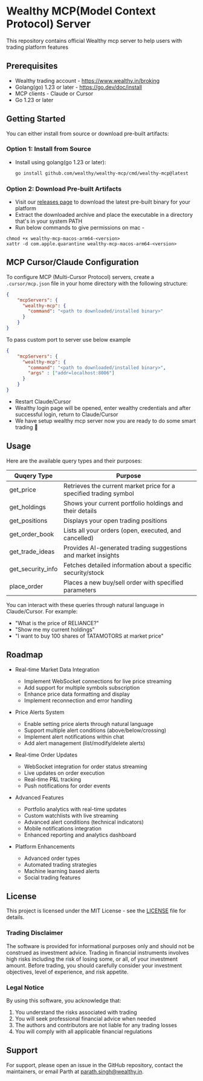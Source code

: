 # Wealthy MCP(Model Context Protocol) Server

This repository contains official Wealthy mcp server to help users with trading platform features


## Prerequisites

- Wealthy trading account - https://www.wealthy.in/broking
- Golang(go) 1.23 or later - https://go.dev/doc/install
- MCP clients - Claude or Cursor
- Go 1.23 or later


## Getting Started


You can either install from source or download pre-built artifacts:

### Option 1: Install from Source
- Install using golang(go 1.23 or later):
   ```bash
   go install github.com/wealthy/wealthy-mcp/cmd/wealthy-mcp@latest
   ```

### Option 2: Download Pre-built Artifacts
- Visit our [releases page](https://github.com/wealthy/wealthy-mcp/releases) to download the latest pre-built binary for your platform
- Extract the downloaded archive and place the executable in a directory that's in your system PATH
- Run below commands to give permissions on mac -
```
chmod +x wealthy-mcp-macos-arm64-<version>
xattr -d com.apple.quarantine wealthy-mcp-macos-arm64-<version>

```

## MCP Cursor/Claude Configuration

To configure MCP (Multi-Cursor Protocol) servers, create a `.cursor/mcp.json` file in your home directory with the following structure:

```json
{
    "mcpServers": {
      "wealthy-mcp": {
        "command": "<path to downloaded/installed binary>"
      }
    }
}
``` 
To pass custom port to server use below example
```json
{
    "mcpServers": {
      "wealthy-mcp": {
        "command": "<path to downloaded/installed binary>",
        "args" : ["addr=localhost:8006"]
      }
    }
}
``` 


-  Restart Claude/Cursor
- Wealthy login page will be opened, enter wealthy credentials and after successful login, return to Claude/Cursor
- We have setup wealthy mcp server now you are ready to do some smart trading 🎉

## Usage
Here are the available query types and their purposes:

| Quqery Type | Purpose |
|------------|---------|
| get_price | Retrieves the current market price for a specified trading symbol |
| get_holdings | Shows your current portfolio holdings and their details |
| get_positions | Displays your open trading positions |
| get_order_book | Lists all your orders (open, executed, and cancelled) |
| get_trade_ideas | Provides AI-generated trading suggestions and market insights |
| get_security_info | Fetches detailed information about a specific security/stock |
| place_order | Places a new buy/sell order with specified parameters |

You can interact with these queries through natural language in Claude/Cursor. For example:
- "What is the price of RELIANCE?"
- "Show me my current holdings"
- "I want to buy 100 shares of TATAMOTORS at market price"

## Roadmap

- Real-time Market Data Integration
  - Implement WebSocket connections for live price streaming
  - Add support for multiple symbols subscription
  - Enhance price data formatting and display
  - Implement reconnection and error handling

- Price Alerts System
  - Enable setting price alerts through natural language
  - Support multiple alert conditions (above/below/crossing)
  - Implement alert notifications within chat
  - Add alert management (list/modify/delete alerts)

- Real-time Order Updates
  - WebSocket integration for order status streaming
  - Live updates on order execution
  - Real-time P&L tracking
  - Push notifications for order events

- Advanced Features
  - Portfolio analytics with real-time updates
  - Custom watchlists with live streaming
  - Advanced alert conditions (technical indicators)
  - Mobile notifications integration
  - Enhanced reporting and analytics dashboard

- Platform Enhancements
  - Advanced order types
  - Automated trading strategies
  - Machine learning based alerts
  - Social trading features


## License

This project is licensed under the MIT License - see the [LICENSE](LICENSE) file for details.

### Trading Disclaimer

The software is provided for informational purposes only and should not be construed as investment advice. Trading in financial instruments involves high risks including the risk of losing some, or all, of your investment amount. Before trading, you should carefully consider your investment objectives, level of experience, and risk appetite.

### Legal Notice

By using this software, you acknowledge that:
1. You understand the risks associated with trading
2. You will seek professional financial advice when needed
3. The authors and contributors are not liable for any trading losses
4. You will comply with all applicable financial regulations

## Support

For support, please open an issue in the GitHub repository, contact the maintainers, or email Parth at parath.singh@wealthy.in.

